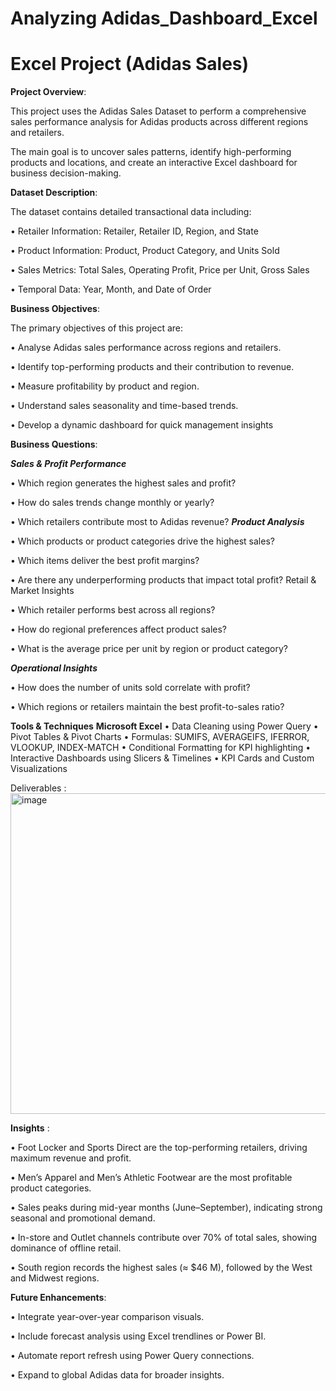 # Analyzing Adidas_Dashboard_Excel
# Excel Project (Adidas Sales) 
**Project Overview**:

This project uses the Adidas Sales Dataset to perform a comprehensive sales performance analysis for Adidas products across different regions and retailers. 

The main goal is to uncover sales patterns, identify high-performing products and locations, and create an interactive Excel dashboard for business decision-making.


**Dataset Description**:

The dataset contains detailed transactional data including:

•	Retailer Information: Retailer, Retailer ID, Region, and State

•	Product Information: Product, Product Category, and Units Sold

•	Sales Metrics: Total Sales, Operating Profit, Price per Unit, Gross Sales

•	Temporal Data: Year, Month, and Date of Order
  
 
**Business Objectives**:

The primary objectives of this project are:

•	Analyse Adidas sales performance across regions and retailers.

•	Identify top-performing products and their contribution to revenue.

•	Measure profitability by product and region.

•	Understand sales seasonality and time-based trends.

•	Develop a dynamic dashboard for quick management insights


  
**Business Questions**:

***Sales & Profit Performance***

•	Which region generates the highest sales and profit?

•	How do sales trends change monthly or yearly?

•	Which retailers contribute most to Adidas revenue?
***Product Analysis***

•	Which products or product categories drive the highest sales?

•	Which items deliver the best profit margins?

•	Are there any underperforming products that impact total profit?
Retail & Market Insights

•	Which retailer performs best across all regions?

•	How do regional preferences affect product sales?

•	What is the average price per unit by region or product category? 

***Operational Insights***

•	How does the number of units sold correlate with profit?

•	Which regions or retailers maintain the best profit-to-sales ratio?
  
**Tools & Techniques** 
            **Microsoft Excel** 
•	Data Cleaning using Power Query
•	Pivot Tables & Pivot Charts
•	Formulas: SUMIFS, AVERAGEIFS, IFERROR, VLOOKUP, INDEX-MATCH
•	Conditional Formatting for KPI highlighting
•	Interactive Dashboards using Slicers & Timelines
•	KPI Cards and Custom Visualizations
  
Deliverables :
<img width="946" height="513" alt="image" src="https://github.com/user-attachments/assets/d6407af5-570f-4baf-9998-b37d01152b03" />

 

 
  
 **Insights** :
 
•	Foot Locker and Sports Direct are the top-performing retailers, driving maximum revenue and profit.

•	Men’s Apparel and Men’s Athletic Footwear are the most profitable product categories.

•	Sales peaks during mid-year months (June–September), indicating strong seasonal and promotional demand.

•	In-store and Outlet channels contribute over 70% of total sales, showing dominance of offline retail.

•	South region records the highest sales (≈ $46 M), followed by the West and Midwest regions. 
  
**Future Enhancements**:

•	Integrate year-over-year comparison visuals.

•	Include forecast analysis using Excel trendlines or Power BI.

•	Automate report refresh using Power Query connections.

•	Expand to global Adidas data for broader insights.
 

 

 

